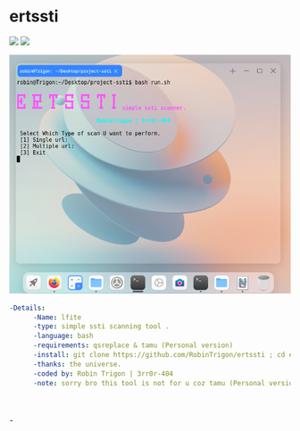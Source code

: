 # ertssti
<img src="https://img.shields.io/badge/-Linux-black?style=for-the-badge&logo=Linux&logoColor=white"> <img src="https://img.shields.io/badge/-Terminal-black?style=for-the-badge&logo=GNU%20Bash&logoColor=white">

<p align="center"><img alt="https://raw.githubusercontent.com/3rr0r-4O4/SecFuzzer/main/dirfuzzer.png" width="700px" src="https://raw.githubusercontent.com/RobinTrigon/ertssti/main/core/test.png" /></p>


```yaml
-Details:
      -Name: lfite
      -type: simple ssti scanning tool .
      -language: bash
      -requirements: qsreplace & tamu (Personal version)
      -install: git clone https://github.com/RobinTrigon/ertssti ; cd ertssti ; bash run.sh
      -thanks: the universe.
      -coded by: Robin Trigon | 3rr0r-404
      -note: sorry bro this tool is not for u coz tamu (Personal version) is not exist in your computer.
    


-

```


